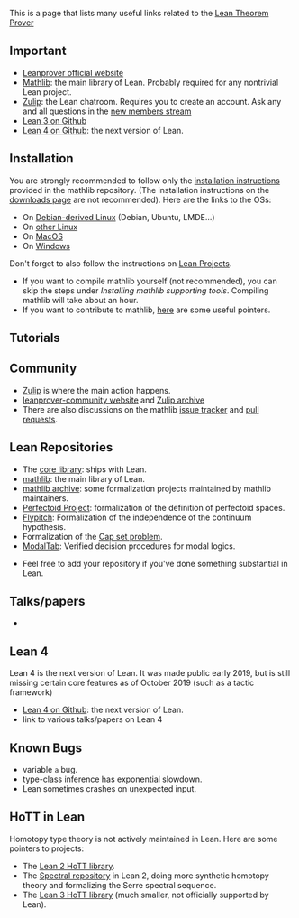 This is a page that lists many useful links related to the [Lean Theorem Prover](http://leanprover.github.io/)

## Important

* [Leanprover official website](http://leanprover.github.io/)
* [Mathlib](https://github.com/leanprover-community/mathlib): the main library of Lean. Probably required for any nontrivial Lean project.
* [Zulip](https://leanprover.zulipchat.com/): the Lean chatroom. Requires you to create an account. Ask any and all questions in the [new members stream](https://leanprover.zulipchat.com/#narrow/stream/113489-new-members)
* [Lean 3 on Github](https://github.com/leanprover/lean)
* [Lean 4 on Github](https://github.com/leanprover/lean4): the next version of Lean.

## Installation

You are strongly recommended to follow only the [installation instructions](https://github.com/leanprover-community/mathlib/blob/master/README.md) provided in the mathlib repository. (The installation instructions on the [downloads page](https://leanprover.github.io/download/) are not recommended). Here are the links to the OSs:
* On [Debian-derived Linux](https://github.com/leanprover-community/mathlib/blob/master/docs/install/debian.md) (Debian, Ubuntu, LMDE...)
* On [other Linux](https://github.com/leanprover-community/mathlib/blob/master/docs/install/linux.md)
* On [MacOS](https://github.com/leanprover-community/mathlib/blob/master/docs/install/macos.md)
* On [Windows](https://github.com/leanprover-community/mathlib/blob/master/docs/install/windows.md)

Don't forget to also follow the instructions on [Lean Projects](https://github.com/leanprover-community/mathlib/blob/master/docs/install/project.md).

* If you want to compile mathlib yourself (not recommended), you can skip the steps under *Installing mathlib supporting tools*. Compiling mathlib will take about an hour.
* If you want to contribute to mathlib, [here](https://github.com/leanprover-community/mathlib/blob/master/docs/contribute/index.md) are some useful pointers.

## Tutorials


## Community
* [Zulip](https://leanprover.zulipchat.com/) is where the main action happens.
* [leanprover-community website](https://leanprover-community.github.io/) and [Zulip archive](https://leanprover-community.github.io/archive/)
* There are also discussions on the mathlib [issue tracker](https://github.com/leanprover-community/mathlib/issues) and [pull requests](https://github.com/leanprover-community/mathlib/pulls).

## Lean Repositories
* The [core library](https://github.com/leanprover/lean/tree/master/library): ships with Lean.
* [mathlib](https://github.com/leanprover-community/mathlib): the main library of Lean.
* [mathlib archive](https://github.com/leanprover-community/mathlib/tree/master/archive): some formalization projects maintained by mathlib maintainers.
* [Perfectoid Project](https://github.com/leanprover-community/lean-perfectoid-spaces): formalization of the definition of perfectoid spaces.
* [Flypitch](https://github.com/flypitch/flypitch): Formalization of the independence of the continuum hypothesis.
* Formalization of the [Cap set problem](https://github.com/lean-forward/cap_set_problem).
* [ModalTab](https://github.com/minchaowu/ModalTab): Verified decision procedures for modal logics.
<!-- Sensitivity project intentionally left out as it is PR'd to archive. -->
* Feel free to add your repository if you've done something substantial in Lean.

## Talks/papers
*

## Lean 4
Lean 4 is the next version of Lean. It was made public early 2019, but is still missing certain core features as of October 2019 (such as a tactic framework)
* [Lean 4 on Github](https://github.com/leanprover/lean4): the next version of Lean.
* link to various talks/papers on Lean 4

## Known Bugs
* variable `a` bug.
* type-class inference has exponential slowdown.
* Lean sometimes crashes on unexpected input.

## HoTT in Lean
Homotopy type theory is not actively maintained in Lean. Here are some pointers to projects:
* The [Lean 2 HoTT library](https://github.com/leanprover/lean2/blob/master/hott/hott.md).
* The [Spectral repository](https://github.com/cmu-phil/Spectral) in Lean 2, doing more synthetic homotopy theory and formalizing the Serre spectral sequence.
* The [Lean 3 HoTT library](https://github.com/gebner/hott3) (much smaller, not officially supported by Lean).